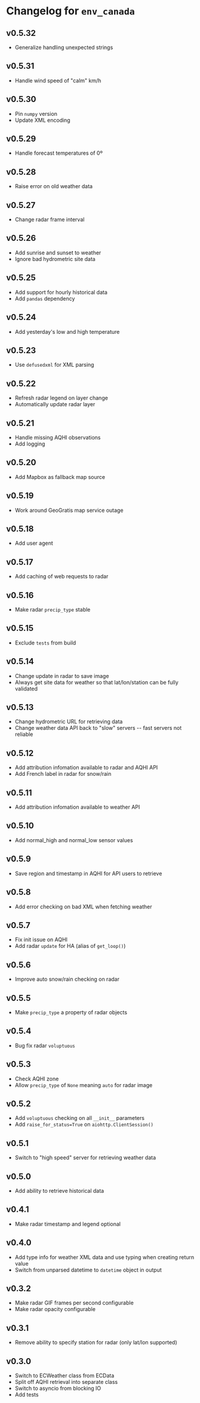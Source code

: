 # Changelog for `env_canada`

## v0.5.32
- Generalize handling unexpected strings

## v0.5.31
- Handle wind speed of "calm" km/h

## v0.5.30
- Pin `numpy` version
- Update XML encoding

## v0.5.29
- Handle forecast temperatures of 0º

## v0.5.28
- Raise error on old weather data

## v0.5.27
- Change radar frame interval

## v0.5.26
- Add sunrise and sunset to weather
- Ignore bad hydrometric site data

## v0.5.25
- Add support for hourly historical data
- Add `pandas` dependency

## v0.5.24
- Add yesterday's low and high temperature

## v0.5.23
- Use `defusedxml` for XML parsing

## v0.5.22
- Refresh radar legend on layer change
- Automatically update radar layer

## v0.5.21
- Handle missing AQHI observations
- Add logging

## v0.5.20
- Add Mapbox as fallback map source

## v0.5.19
- Work around GeoGratis map service outage

## v0.5.18
- Add user agent

## v0.5.17
- Add caching of web requests to radar

## v0.5.16
- Make radar `precip_type` stable

## v0.5.15
- Exclude `tests` from build

## v0.5.14
- Change update in radar to save image
- Always get site data for weather so that lat/lon/station can be fully validated

## v0.5.13
- Change hydrometric URL for retrieving data
- Change weather data API back to "slow" servers -- fast servers not reliable

## v0.5.12
- Add attribution infomation available to radar and AQHI API
- Add French label in radar for snow/rain

## v0.5.11
- Add attribution infomation available to weather API

## v0.5.10
- Add normal_high and normal_low sensor values

## v0.5.9
- Save region and timestamp in AQHI for API users to retrieve

## v0.5.8
- Add error checking on bad XML when fetching weather

## v0.5.7
- Fix init issue on AQHI
- Add radar `update` for HA (alias of `get_loop()`)

## v0.5.6
- Improve auto snow/rain checking on radar

## v0.5.5
- Make `precip_type` a property of radar objects

## v0.5.4
- Bug fix radar `voluptuous`

## v0.5.3
- Check AQHI zone
- Allow `precip_type` of `None` meaning `auto` for radar image

## v0.5.2
- Add `voluptuous` checking on all `__init__` parameters
- Add `raise_for_status=True` on `aiohttp.ClientSession()`

## v0.5.1
- Switch to "high speed" server for retrieving weather data

## v0.5.0
- Add ability to retrieve historical data

## v0.4.1
- Make radar timestamp and legend optional

## v0.4.0
- Add type info for weather XML data and use typing when creating return value
- Switch from unparsed datetime to `datetime` object in output

## v0.3.2
- Make radar GIF frames per second configurable
- Make radar opacity configurable

## v0.3.1
- Remove ability to specify station for radar (only lat/lon supported)

## v0.3.0
- Switch to ECWeather class from ECData
- Split off AQHI retrieval into separate class
- Switch to asyncio from blocking IO
- Add tests
